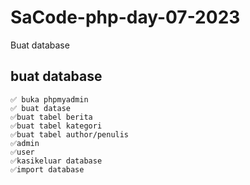 # SaCode-php-day-07-2023

Buat database

## buat database

    ✅ buka phpmyadmin
    ✅ buat datase
    ✅buat tabel berita
    ✅buat tabel kategori
    ✅buat tabel author/penulis
    ✅admin
    ✅user
    ✅kasikeluar database
    ✅import database
